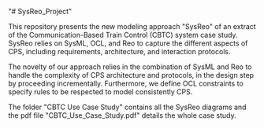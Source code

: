 "# SysReo_Project" 

This repository presents the new modeling approach "SysReo" of an extract of the Communication-Based Train Control (CBTC) system case study.
SysReo relies on SysML, OCL, and Reo to capture the different aspects of CPS, including requirements, architecture, and interaction protocols.

The novelty of our approach relies in the combination of SysML and Reo to handle the complexity of CPS architecture and protocols, in the design step by proceeding incrementally. Furthermore, we define OCL constraints to specify rules to be respected to model consistently CPS.

The folder "CBTC Use Case Study" contains all the SysReo diagrams and the pdf file "CBTC_Use_Case_Study.pdf" details the whole case study.
